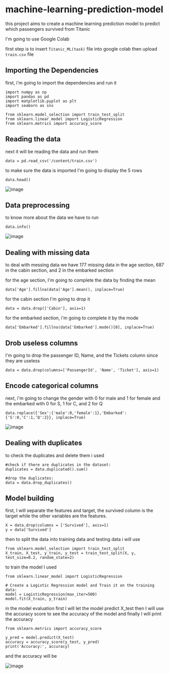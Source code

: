 # machine-learning-prediction-model

this project aims to create a machine learning prediction model to predict which passengers survived from Titanic

I'm going to use Google Colab 

first step is to insert ```Titanic_ML(task)```  file into google colab then upload ```train.csv``` file 

## Importing the Dependencies 

first, i'm going to import the dependencies and run it 

```
import numpy as np
import pandas as pd
import matplotlib.pyplot as plt
import seaborn as sns

from sklearn.model_selection import train_test_split
from sklearn.linear_model import LogisticRegression
from sklearn.metrics import accuracy_score
```

## Reading the data

next it will be reading the data and run them  

```
data = pd.read_csv('/content/train.csv')
```

to make sure the data is imported I'm going to display the 5 rows 

```
data.head()
```

![image](https://github.com/user-attachments/assets/27c2dfec-f69e-46eb-87fb-25f4d8e8caa5)


## Data preprocessing 

to know more about the data we have to run 

```
data.info()
```

![image](https://github.com/user-attachments/assets/4635f361-db5f-4288-bc49-d8aa2b0e132e)


## Dealing with missing data

to deal with messing data we have 177 missing data in the age section, 687 in the cabin section, and 2 in the embarked section  

for the age section, I'm going to complete the data by finding the mean 

```
data['Age'].fillna(data['Age'].mean(), inplace=True)
```

for the cabin section I'm going to drop it 

```
data = data.drop(['Cabin'], axis=1)
```

for the embarked section, i'm going to complete it by the mode

```
data['Embarked'].fillna(data['Embarked'].mode()[0], inplace=True)
```

## Drob useless columns 

I'm going to drop the passenger ID, Name, and the Tickets column since they are useless 

```
data = data.drop(columns=['PassengerId', 'Name', 'Ticket'], axis=1)
```

## Encode categorical  columns 

next, i'm going to change the gender with 0 for male and 1 for female and the embarked with 0 for S, 1 for C, and 2 for Q 

```
data.replace({'Sex':{'male':0,'female':1},'Embarked':{'S':0,'C':1,'Q':2}}, inplace=True)
```

![image](https://github.com/user-attachments/assets/6c0cb822-cba9-420f-82d8-f9e3da840d7c)



## Dealing with duplicates 

to check the duplicates and delete them i used 

```
#check if there are duplicates in the dataset:
duplicates = data.duplicated().sum()

#drop the duplicates:
data = data.drop_duplicates()
```

## Model building

first, I will separate the features and target, the survived column is the target while the other variables are the features.

```
X = data.drop(columns = ['Survived'], axis=1)
y = data['Survived']
```

then to split the data into training data and testing data i will use 

```
from sklearn.model_selection import train_test_split
X_train, X_test, y_train, y_test = train_test_split(X, y, test_size=0.2, random_state=2)
```


to train the model I used 

```
from sklearn.linear_model import LogisticRegression

# Create a Logistic Regression model and Train it on the training data:
model = LogisticRegression(max_iter=500)  
model.fit(X_train, y_train)
```

in the model evaluation first I will let the model predict X_test then I will use the accuracy score to see the accuracy of the model and finally I will print the accuracy  


```
from sklearn.metrics import accuracy_score

y_pred = model.predict(X_test)
accuracy = accuracy_score(y_test, y_pred)
print('Accuracy:', accuracy)
```

and the accuracy will be 

![image](https://github.com/user-attachments/assets/fe6771d4-8d31-44ef-889e-8320ea3c05a3)



















